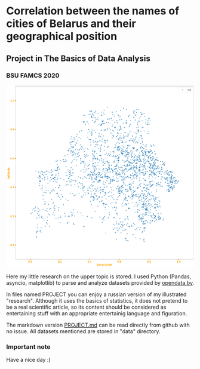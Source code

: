# Correlation between the names of cities of Belarus and their geographical position
## Project in The Basics of Data Analysis
### BSU FAMCS 2020

![maps](presentation/maps.gif)

Here my little research on the upper topic is stored. I used Python (Pandas, asyncio, matplotlib) to parse and analyze datasets provided by [opendata.by](https://opendata.by/).

In files named PROJECT you can enjoy a russian version of my illustrated "research". Although it uses the basics of statistics, it does not pretend to be a real scientific article, so its content should be considered as entertaining stuff with an appropriate entertainig language and figuration.

The markdown version [PROJECT.md](PROJECT.md) can be read directly from github with no issue. All datasets mentioned are stored in "data" directory.

### Important note
Have a nice day :)
